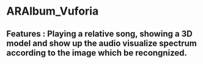 # ARAlbum_Vuforia
## Features : Playing a relative song, showing a 3D model and show up the audio visualize spectrum according to the image which be recongnized.
